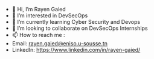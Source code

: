 - 👋 Hi, I’m Rayen Gaied
- 👀 I’m interested in DevSecOps
- 🌱 I’m currently learning Cyber Security and Devops
- 💞️ I’m looking to collaborate on DevSecOps Internships 
- 📫 How to reach me : 
- Email: rayen.gaied@eniso.u-sousse.tn
- LinkedIn: https://www.linkedin.com/in/rayen-gaied/

<!---
cyberayen/cyberayen is a ✨ special ✨ repository because its `README.md` (this file) appears on your GitHub profile.
You can click the Preview link to take a look at your changes.
--->
